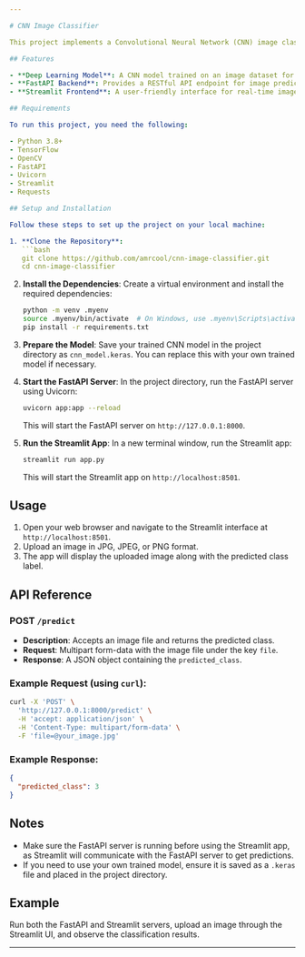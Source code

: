 ```yaml
---

# CNN Image Classifier

This project implements a Convolutional Neural Network (CNN) image classifier using a FastAPI backend for serving predictions and a Streamlit frontend for an intuitive user experience. Users can upload images, and the application predicts the class label for each image utilizing a pre-trained model.

## Features

- **Deep Learning Model**: A CNN model trained on an image dataset for accurate classification.
- **FastAPI Backend**: Provides a RESTful API endpoint for image prediction.
- **Streamlit Frontend**: A user-friendly interface for real-time image uploads and predictions.

## Requirements

To run this project, you need the following:

- Python 3.8+
- TensorFlow
- OpenCV
- FastAPI
- Uvicorn
- Streamlit
- Requests

## Setup and Installation

Follow these steps to set up the project on your local machine:

1. **Clone the Repository**:
   ```bash
   git clone https://github.com/amrcool/cnn-image-classifier.git
   cd cnn-image-classifier
   ```

2. **Install the Dependencies**:
   Create a virtual environment and install the required dependencies:
   ```bash
   python -m venv .myenv
   source .myenv/bin/activate  # On Windows, use .myenv\Scripts\activate
   pip install -r requirements.txt
   ```

3. **Prepare the Model**:
   Save your trained CNN model in the project directory as `cnn_model.keras`. You can replace this with your own trained model if necessary.

4. **Start the FastAPI Server**:
   In the project directory, run the FastAPI server using Uvicorn:
   ```bash
   uvicorn app:app --reload
   ```
   This will start the FastAPI server on `http://127.0.0.1:8000`.

5. **Run the Streamlit App**:
   In a new terminal window, run the Streamlit app:
   ```bash
   streamlit run app.py
   ```
   This will start the Streamlit app on `http://localhost:8501`.

## Usage

1. Open your web browser and navigate to the Streamlit interface at `http://localhost:8501`.
2. Upload an image in JPG, JPEG, or PNG format.
3. The app will display the uploaded image along with the predicted class label.

## API Reference

### POST `/predict`

- **Description**: Accepts an image file and returns the predicted class.
- **Request**: Multipart form-data with the image file under the key `file`.
- **Response**: A JSON object containing the `predicted_class`.

### Example Request (using `curl`):
```bash
curl -X 'POST' \
  'http://127.0.0.1:8000/predict' \
  -H 'accept: application/json' \
  -H 'Content-Type: multipart/form-data' \
  -F 'file=@your_image.jpg'
```

### Example Response:
```json
{
  "predicted_class": 3
}
```

## Notes

- Make sure the FastAPI server is running before using the Streamlit app, as Streamlit will communicate with the FastAPI server to get predictions.
- If you need to use your own trained model, ensure it is saved as a `.keras` file and placed in the project directory.

## Example

Run both the FastAPI and Streamlit servers, upload an image through the Streamlit UI, and observe the classification results.

---
```

